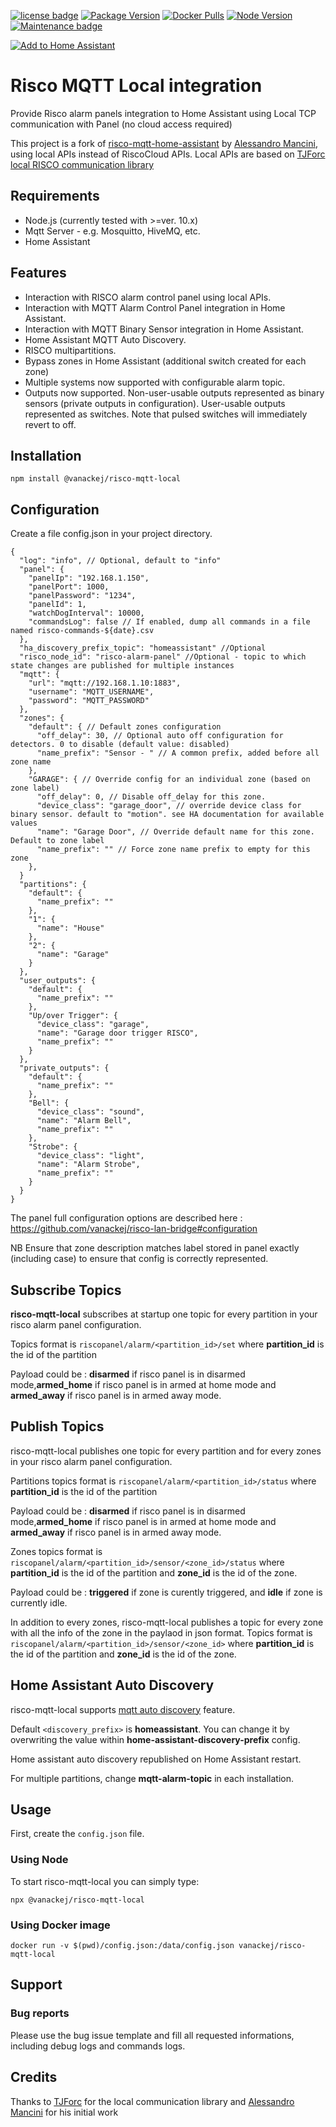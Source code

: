 [![license badge](https://img.shields.io/badge/license-MIT-green.svg)](https://github.com/vanackej/risco-mqtt-local/blob/main/LICENSE)
[![Package Version](https://shields.io/npm/v/@vanackej/risco-mqtt-local/latest)](https://www.npmjs.com/package/@vanackej/risco-mqtt-local)
[![Docker Pulls](https://img.shields.io/docker/pulls/vanackej/risco-mqtt-local)](https://hub.docker.com/r/vanackej/risco-mqtt-local)
[![Node Version](https://shields.io/node/v/@vanackej/risco-mqtt-local)](https://www.npmjs.com/package/@vanackej/risco-mqtt-local)
[![Maintenance badge](https://shields.io/badge/maintenance-yes-green.svg)](https://www.npmjs.com/package/@vanackej/risco-mqtt-local)

[![Add to Home Assistant](https://my.home-assistant.io/badges/supervisor_add_addon_repository.svg)](https://my.home-assistant.io/redirect/supervisor_add_addon_repository/?repository_url=https%3A%2F%2Fgithub.com%2Fvanackej%2Frisco-mqtt-local)

# Risco MQTT Local integration

Provide Risco alarm panels integration to Home Assistant using Local TCP communication with Panel (no cloud access required)

This project is a fork of [risco-mqtt-home-assistant](https://github.com/mancioshell/risco-mqtt-home-assistant) by [Alessandro Mancini](https://github.com/mancioshell), using local APIs instead of RiscoCloud APIs.
Local APIs are based on [TJForc](https://github.com/TJForc) [local RISCO communication library](https://github.com/TJForc/risco-lan-bridge)

## Requirements

- Node.js (currently tested with >=ver. 10.x)
- Mqtt Server - e.g. Mosquitto, HiveMQ, etc.
- Home Assistant

## Features

- Interaction with RISCO alarm control panel using local APIs.
- Interaction with MQTT Alarm Control Panel integration in Home Assistant.
- Interaction with MQTT Binary Sensor integration in Home Assistant.
- Home Assistant MQTT Auto Discovery.
- RISCO multipartitions.
- Bypass zones in Home Assistant (additional switch created for each zone)
- Multiple systems now supported with configurable alarm topic.
- Outputs now supported.  Non-user-usable outputs represented as binary sensors (private outputs in configuration).  User-usable outputs represented as switches.  Note that pulsed switches will immediately revert to off.

## Installation

```
npm install @vanackej/risco-mqtt-local
```

## Configuration

Create a file config.json in your project directory.

```
{
  "log": "info", // Optional, default to "info"
  "panel": {
    "panelIp": "192.168.1.150",
    "panelPort": 1000,
    "panelPassword": "1234",
    "panelId": 1,
    "watchDogInterval": 10000,
    "commandsLog": false // If enabled, dump all commands in a file named risco-commands-${date}.csv
  },
  "ha_discovery_prefix_topic": "homeassistant" //Optional
  "risco_node_id": "risco-alarm-panel" //Optional - topic to which state changes are published for multiple instances
  "mqtt": {
    "url": "mqtt://192.168.1.10:1883",
    "username": "MQTT_USERNAME",
    "password": "MQTT_PASSWORD"
  },
  "zones": {
    "default": { // Default zones configuration
      "off_delay": 30, // Optional auto off configuration for detectors. 0 to disable (default value: disabled)
      "name_prefix": "Sensor - " // A common prefix, added before all zone name
    },
    "GARAGE": { // Override config for an individual zone (based on zone label)
      "off_delay": 0, // Disable off_delay for this zone.
      "device_class": "garage_door", // override device class for binary sensor. default to "motion". see HA documentation for available values
      "name": "Garage Door", // Override default name for this zone. Default to zone label
      "name_prefix": "" // Force zone name prefix to empty for this zone
    },
  }
  "partitions": {
    "default": {
      "name_prefix": ""
    },
    "1": {
      "name": "House"
    },
    "2": {
      "name": "Garage"
    }
  },
  "user_outputs": {
    "default": {
      "name_prefix": ""
    },
    "Up/over Trigger": { 
      "device_class": "garage", 
      "name": "Garage door trigger RISCO", 
      "name_prefix": "" 
    }
  },
  "private_outputs": {
    "default": {
      "name_prefix": ""
    },
    "Bell": { 
      "device_class": "sound", 
      "name": "Alarm Bell", 
      "name_prefix": "" 
    },
    "Strobe": { 
      "device_class": "light", 
      "name": "Alarm Strobe", 
      "name_prefix": "" 
    }
  }
}

```

The panel full configuration options are described here : https://github.com/vanackej/risco-lan-bridge#configuration

NB Ensure that zone description matches label stored in panel exactly (including case) to ensure that config is correctly represented.

## Subscribe Topics

**risco-mqtt-local** subscribes at startup one topic for every partition in your risco alarm panel configuration.

Topics format is `riscopanel/alarm/<partition_id>/set` where **partition_id** is the id of the partition

Payload could be : **disarmed** if risco panel is in disarmed mode,**armed_home** if risco panel is in armed at home mode and **armed_away** if risco panel is in armed away mode.

## Publish Topics

risco-mqtt-local publishes one topic for every partition and for every zones in your risco alarm panel configuration.

Partitions topics format is `riscopanel/alarm/<partition_id>/status` where **partition_id** is the id of the partition

Payload could be : **disarmed** if risco panel is in disarmed mode,**armed_home** if risco panel is in armed at home mode and **armed_away** if risco panel is in armed away mode.

Zones topics format is `riscopanel/alarm/<partition_id>/sensor/<zone_id>/status` where **partition_id** is the id of the partition and **zone_id** is the id of the zone.

Payload could be : **triggered** if zone is curently triggered, and **idle** if zone is currently idle.

In addition to every zones, risco-mqtt-local publishes a topic for every zone with all the info of the zone in the paylaod in json format. Topics format is `riscopanel/alarm/<partition_id>/sensor/<zone_id>` where **partition_id** is the id of the partition and **zone_id** is the id of the zone.

## Home Assistant Auto Discovery

risco-mqtt-local supports [mqtt auto discovery](https://www.home-assistant.io/docs/mqtt/discovery/) feature.

Default `<discovery_prefix>` is **homeassistant**. You can change it by overwriting the value within **home-assistant-discovery-prefix** config.

Home assistant auto discovery republished on Home Assistant restart.

For multiple partitions, change **mqtt-alarm-topic** in each installation.

## Usage

First, create the `config.json` file.

### Using Node

To start risco-mqtt-local you can simply type:

`npx @vanackej/risco-mqtt-local`

### Using Docker image

`docker run -v $(pwd)/config.json:/data/config.json vanackej/risco-mqtt-local`

## Support

### Bug reports

Please use the bug issue template and fill all requested informations, including debug logs and commands logs.

## Credits

Thanks to [TJForc](https://github.com/TJForc) for the local communication library and [Alessandro Mancini](https://github.com/mancioshell) for his initial work
